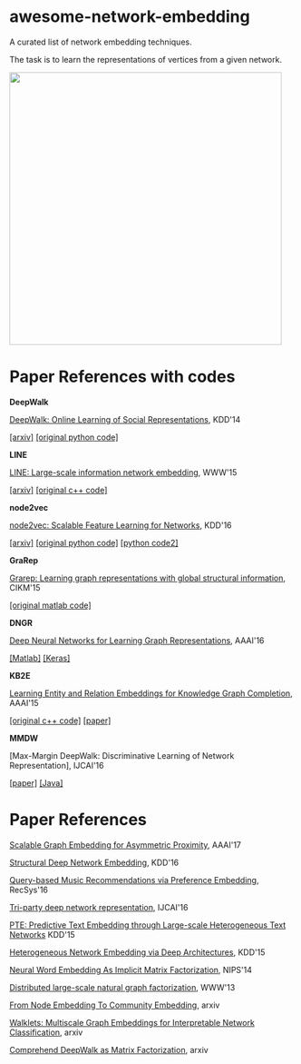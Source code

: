 # awesome-network-embedding
A curated list of network embedding techniques.

The task is to learn the representations of vertices from a given network.

<img src="https://github.com/chihming/awesome-network-embedding/raw/master/pic/network_embedding.jpeg" width="480">

# Paper References with codes

**DeepWalk**

[DeepWalk: Online Learning of Social Representations](http://dl.acm.org/citation.cfm?id=2623732), KDD'14

[[arxiv]](https://arxiv.org/abs/1403.6652) [[original python code]](https://github.com/phanein/deepwalk)

**LINE**

[LINE: Large-scale information network embedding](http://dl.acm.org/citation.cfm?id=2741093), WWW'15

[[arxiv]](https://arxiv.org/abs/1503.03578) [[original c++ code]](https://github.com/tangjianpku/LINE)

**node2vec**

[node2vec: Scalable Feature Learning for Networks](http://dl.acm.org/citation.cfm?id=2939672.2939754), KDD'16

[[arxiv]](https://arxiv.org/abs/1607.00653) [[original python code]](https://github.com/aditya-grover/node2vec)
[[python code2]](https://github.com/apple2373/node2vec)

**GraRep**

[Grarep: Learning graph representations with global structural information](http://dl.acm.org/citation.cfm?id=2806512), CIKM'15

[[original matlab code]](https://github.com/ShelsonCao/GraRep)

**DNGR**

[Deep Neural Networks for Learning Graph Representations](http://www.aaai.org/ocs/index.php/AAAI/AAAI16/paper/view/12423), AAAI'16

[[Matlab]](https://github.com/ShelsonCao/DNGR) [[Keras]](https://github.com/MdAsifKhan/DNGR-Keras)


**KB2E**

[Learning Entity and Relation Embeddings for Knowledge Graph Completion](http://dl.acm.org/citation.cfm?id=2886624), AAAI'15

[[original c++ code]](https://github.com/thunlp/KB2E) [[paper]](http://nlp.csai.tsinghua.edu.cn/~lzy/publications/aaai2015_transr.pdf) 

**MMDW**

[Max-Margin DeepWalk: Discriminative Learning of Network Representation], IJCAI'16

[[paper]](http://nlp.csai.tsinghua.edu.cn/~lzy/publications/ijcai2016_mmdw.pdf)  [[Java]](https://github.com/thunlp/MMDW)

# Paper References

[Scalable Graph Embedding for Asymmetric Proximity](https://aaai.org/ocs/index.php/AAAI/AAAI17/paper/view/14696), AAAI'17

[Structural Deep Network Embedding](http://dl.acm.org/citation.cfm?id=2939753), KDD'16

[Query-based Music Recommendations via Preference Embedding](http://dl.acm.org/citation.cfm?id=2959169), RecSys'16

[Tri-party deep network representation](http://dl.acm.org/citation.cfm?id=3060886), IJCAI'16

[PTE: Predictive Text Embedding through Large-scale Heterogeneous Text Networks](http://dl.acm.org/citation.cfm?id=2783307) KDD'15

[Heterogeneous Network Embedding via Deep Architectures](http://dl.acm.org/citation.cfm?id=2783296), KDD'15

[Neural Word Embedding As Implicit Matrix Factorization](http://dl.acm.org/citation.cfm?id=2969070), NIPS'14

[Distributed large-scale natural graph factorization](http://dl.acm.org/citation.cfm?id=2488393), WWW'13

[From Node Embedding To Community Embedding](https://arxiv.org/abs/1610.09950), arxiv

[Walklets: Multiscale Graph Embeddings for Interpretable Network Classification](https://arxiv.org/abs/1605.02115), arxiv

[Comprehend DeepWalk as Matrix Factorization](https://arxiv.org/abs/1501.00358), arxiv

